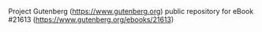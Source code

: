 Project Gutenberg (https://www.gutenberg.org) public repository for eBook #21613 (https://www.gutenberg.org/ebooks/21613)
